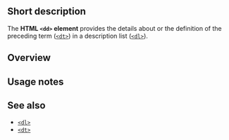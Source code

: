 ## Short description

The **HTML `<dd>` element** provides the details about or the
definition of the preceding term
([`<dt>`](/en-US/docs/Web/HTML/Element/dt))
in a description list
([`<dl>`](/en-US/docs/Web/HTML/Element/dl)).

## Overview

## Usage notes

## See also

- [`<dl>`](/en-US/docs/Web/HTML/Element/dl)
- [`<dt>`](/en-US/docs/Web/HTML/Element/dt)
